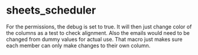 # sheets_scheduler

For the permissions, the debug is set to true. It will then just change color of the columns as a test to check alignment. Also the emails would need to be changed from dummy values for actual use. That macro just makes sure each member can only make changes to their own column.
